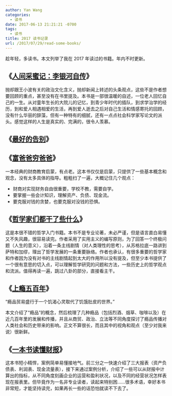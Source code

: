 ```yaml
---
author: Yan Wang
categories:
  - 读书
date: 2017-06-13 21:21:21 -0700
tags:
  - 读书
title: 2017 读书记录
url: /2017/07/29/read-some-books/
---
```



趁年轻，多读书。本文列举了我在 2017 年读过的书籍。年内不时更新。

## 《[人间采蜜记：李银河自传](https://www.amazon.cn/dp/B018TXGZ30)》

抛却跟王小波有关的政治文化含义，抛却新闻上转述的头条观点，这些不是作者想要回顾的重点，甚至没有在书里提及。本书是一部很温暖的自述，一位老人回忆自己的一生。从对童年生长的大院儿的记忆，到青少年时代的插队，到求学治学的经历，到和爱人相遇相爱的生活，再到爱人逝去之后对自己生活和情感寄托的回顾，没有什么华丽的辞藻，但有一种特有的细腻，还有一点点社会科学家写论文的派头。感觉这样的人生是真实的、完满的，很令人羡慕。

## 《[最好的告别](https://www.amazon.cn/dp/B012A1BHOO)》



## 《[富爸爸穷爸爸](https://www.amazon.cn/dp/B00H42WTTC)》

一本经典的财商教育启蒙，有点老。这本书仅仅是启蒙，只提供了一些基本概念和观念，没有太多具体的指导。粗粗扫了一遍，大概记住几个观点：
* 财商对实现财务自由很重要，学校不教，需要自学。
* 要掌握一些会计知识，理解资产、负债、现金流。
* 要克服对钱的贪婪，也要克服对没钱的恐惧。


## 《[哲学家们都干了些什么](https://www.amazon.cn/dp/B0123MCPXM)》

这是本很不错的哲学入门书籍。本书不是专业论著，未必严谨，但是语言直白易懂又不失风趣，很容易读完。作者采用了实用主义的编写原则，为了回答一个终极问题（人生的意义），沿着一条主线剧情（对人类理性的思考），从苏格拉底一路讲到萨特和加缪，理出了哲学发展的一条重要脉络。作者也承认，有很多重要的哲学家和作者因为没有对书的主线剧情起到太大的作用所以没有提及，但至少本书提供了一个很有意思的切入点，可以理解哲学研究的问题和方法，一些历史上的哲学观点和流派。值得再读一遍，跳过八卦的部分，直接看主干。

## 《[上瘾五百年](https://www.amazon.cn/dp/B00NPVG4QU)》

“瘾品贸易盛行于一个饥渴心灵取代了饥饿肚皮的世界。”

本文介绍了“瘾品”的概念，然后梳理了几种瘾品（包括烈酒、烟草、咖啡以及）在近几百年里的发展和传播，并且从商贸、政治、立法等不同角度探讨了瘾品传播对人类社会和历史带来的影响。正文不算很长，而且其中的视角和观点（至少对我来说）很新鲜。


## 《[一本书读懂财报](https://www.amazon.cn/dp/B00LMQINEQ)》

这本书短小精悍，案例简单易懂接地气。前三分之一快速介绍了三大报表（资产负债表、利润表、现金流量表），接下来通过案例分析，介绍了一些可以从财报中计算出的指标，从不同角度刻画企业的运营和盈利状况，以及不同的经营状况怎样表现在报表里。但毕竟作为一名非专业读者，读起来特别困……很多术语，幸好本书非常短，才能坚持读完，如果再长一些的话恐怕就读不下去了。

